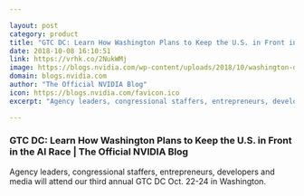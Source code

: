 ```yaml
---

layout: post
category: product
title: "GTC DC: Learn How Washington Plans to Keep the U.S. in Front in the AI Race"
date: 2018-10-08 16:10:51
link: https://vrhk.co/2NukWMj
image: https://blogs.nvidia.com/wp-content/uploads/2018/10/washington-dc-gtc-dc-1.jpg
domain: blogs.nvidia.com
author: "The Official NVIDIA Blog"
icon: https://blogs.nvidia.com/favicon.ico
excerpt: "Agency leaders, congressional staffers, entrepreneurs, developers and media will attend our third annual GTC DC Oct. 22-24 in Washington."

---
```


### GTC DC: Learn How Washington Plans to Keep the U.S. in Front in the AI Race | The Official NVIDIA Blog

Agency leaders, congressional staffers, entrepreneurs, developers and media will attend our third annual GTC DC Oct. 22-24 in Washington.
